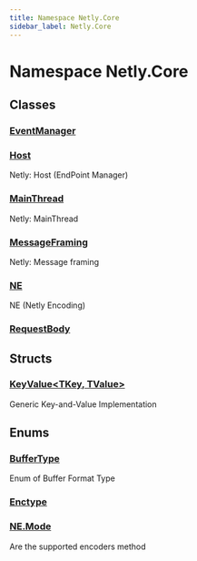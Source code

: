 ```yaml
---
title: Namespace Netly.Core
sidebar_label: Netly.Core
---
```

# Namespace Netly.Core
## Classes
### [EventManager](../Netly.Core/EventManager)

### [Host](../Netly.Core/Host)
Netly: Host (EndPoint Manager)
### [MainThread](../Netly.Core/MainThread)
Netly: MainThread
### [MessageFraming](../Netly.Core/MessageFraming)
Netly: Message framing
### [NE](../Netly.Core/NE)
NE (Netly Encoding)
### [RequestBody](../Netly.Core/RequestBody)

## Structs
### [KeyValue&lt;TKey, TValue&gt;](../Netly.Core/KeyValue`TKey,%20TValue`)
Generic Key-and-Value Implementation
## Enums
### [BufferType](../Netly.Core/BufferType)
Enum of Buffer Format Type
### [Enctype](../Netly.Core/Enctype)

### [NE.Mode](../Netly.Core/NE.Mode)
Are the supported encoders method
